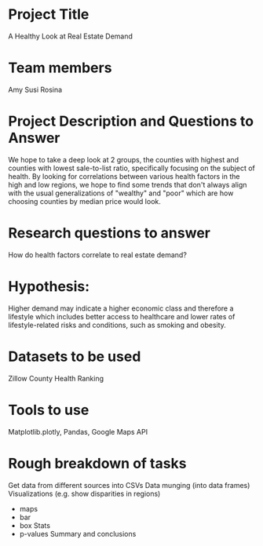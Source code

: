 # Project Title
A Healthy Look at Real Estate Demand

# Team members
Amy
Susi
Rosina

# Project Description and Questions to Answer
We hope to take a deep look at 2 groups, the counties with highest and counties with lowest sale-to-list ratio, specifically focusing on the subject of health. By looking for correlations between various health factors in the high and low regions, we hope to find some trends that don't always align with the usual generalizations of "wealthy" and "poor" which are how choosing counties by median price would look.

# Research questions to answer
How do health factors correlate to real estate demand?

# Hypothesis: 
Higher demand may indicate a higher economic class and therefore a lifestyle which includes better access to healthcare and lower rates of lifestyle-related risks and conditions, such as smoking and obesity.

# Datasets to be used
Zillow
County Health Ranking

# Tools to use
Matplotlib.plotly, Pandas, Google Maps API

# Rough breakdown of tasks
Get data from different sources into CSVs
Data munging (into data frames)
Visualizations (e.g. show disparities in regions)
 - maps
 - bar
 - box
Stats
 - p-values 
Summary and conclusions

